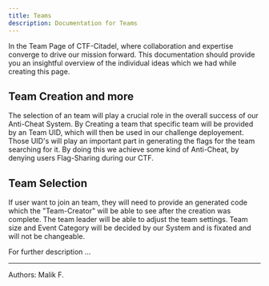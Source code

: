 ```yaml
---
title: Teams
description: Documentation for Teams
---
```


In the Team Page of CTF-Citadel, where collaboration and expertise converge to drive our mission forward. This documentation should provide you an insightful overview of the individual ideas which we had while creating this page.

## Team Creation and more ##

The selection of an team will play a crucial role in the overall success of our Anti-Cheat System. By Creating a team that specific team will be provided by an Team UID, which will then be used in our challenge deployement. Those UID's will play an important part in generating the flags for the team searching for it. By doing this we achieve some kind of Anti-Cheat, by denying users Flag-Sharing during our CTF.

## Team Selection ##

If user want to join an team, they will need to provide an generated code which the "Team-Creator" will be able to see after the creation was complete. The team leader will be able to adjust the team settings. Team size and Event Category will be decided by our System and is fixated and will not be changeable.

For further description
...

___

Authors: Malik F.